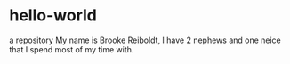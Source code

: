 # hello-world
a repository
My name is Brooke Reiboldt, I have 2 nephews and one neice that I spend most of my time with. 
